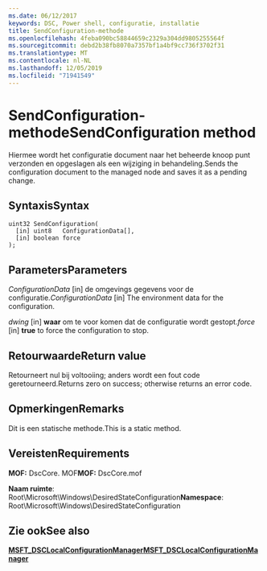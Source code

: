 ```yaml
---
ms.date: 06/12/2017
keywords: DSC, Power shell, configuratie, installatie
title: SendConfiguration-methode
ms.openlocfilehash: 4feba090bc58844659c2329a304dd9805255564f
ms.sourcegitcommit: debd2b38fb8070a7357bf1a4bf9cc736f3702f31
ms.translationtype: MT
ms.contentlocale: nl-NL
ms.lasthandoff: 12/05/2019
ms.locfileid: "71941549"
---
```

# <a name="sendconfiguration-method"></a><span data-ttu-id="b0bf3-103">SendConfiguration-methode</span><span class="sxs-lookup"><span data-stu-id="b0bf3-103">SendConfiguration method</span></span>

<span data-ttu-id="b0bf3-104">Hiermee wordt het configuratie document naar het beheerde knoop punt verzonden en opgeslagen als een wijziging in behandeling.</span><span class="sxs-lookup"><span data-stu-id="b0bf3-104">Sends the configuration document to the managed node and saves it as a pending change.</span></span>

## <a name="syntax"></a><span data-ttu-id="b0bf3-105">Syntaxis</span><span class="sxs-lookup"><span data-stu-id="b0bf3-105">Syntax</span></span>

```mof
uint32 SendConfiguration(
  [in] uint8   ConfigurationData[],
  [in] boolean force
);
```

## <a name="parameters"></a><span data-ttu-id="b0bf3-106">Parameters</span><span class="sxs-lookup"><span data-stu-id="b0bf3-106">Parameters</span></span>

<span data-ttu-id="b0bf3-107">*ConfigurationData* \[in\] de omgevings gegevens voor de configuratie.</span><span class="sxs-lookup"><span data-stu-id="b0bf3-107">*ConfigurationData* \[in\] The environment data for the configuration.</span></span>

<span data-ttu-id="b0bf3-108">*dwing* \[in\] **waar** om te voor komen dat de configuratie wordt gestopt.</span><span class="sxs-lookup"><span data-stu-id="b0bf3-108">*force* \[in\] **true** to force the configuration to stop.</span></span>

## <a name="return-value"></a><span data-ttu-id="b0bf3-109">Retourwaarde</span><span class="sxs-lookup"><span data-stu-id="b0bf3-109">Return value</span></span>

<span data-ttu-id="b0bf3-110">Retourneert nul bij voltooiing; anders wordt een fout code geretourneerd.</span><span class="sxs-lookup"><span data-stu-id="b0bf3-110">Returns zero on success; otherwise returns an error code.</span></span>

## <a name="remarks"></a><span data-ttu-id="b0bf3-111">Opmerkingen</span><span class="sxs-lookup"><span data-stu-id="b0bf3-111">Remarks</span></span>

<span data-ttu-id="b0bf3-112">Dit is een statische methode.</span><span class="sxs-lookup"><span data-stu-id="b0bf3-112">This is a static method.</span></span>

## <a name="requirements"></a><span data-ttu-id="b0bf3-113">Vereisten</span><span class="sxs-lookup"><span data-stu-id="b0bf3-113">Requirements</span></span>

<span data-ttu-id="b0bf3-114">**MOF:** DscCore. MOF</span><span class="sxs-lookup"><span data-stu-id="b0bf3-114">**MOF:** DscCore.mof</span></span>

<span data-ttu-id="b0bf3-115">**Naam ruimte**: Root\Microsoft\Windows\DesiredStateConfiguration</span><span class="sxs-lookup"><span data-stu-id="b0bf3-115">**Namespace**: Root\Microsoft\Windows\DesiredStateConfiguration</span></span>

## <a name="see-also"></a><span data-ttu-id="b0bf3-116">Zie ook</span><span class="sxs-lookup"><span data-stu-id="b0bf3-116">See also</span></span>

[<span data-ttu-id="b0bf3-117">**MSFT_DSCLocalConfigurationManager**</span><span class="sxs-lookup"><span data-stu-id="b0bf3-117">**MSFT_DSCLocalConfigurationManager**</span></span>](msft-dsclocalconfigurationmanager.md)
